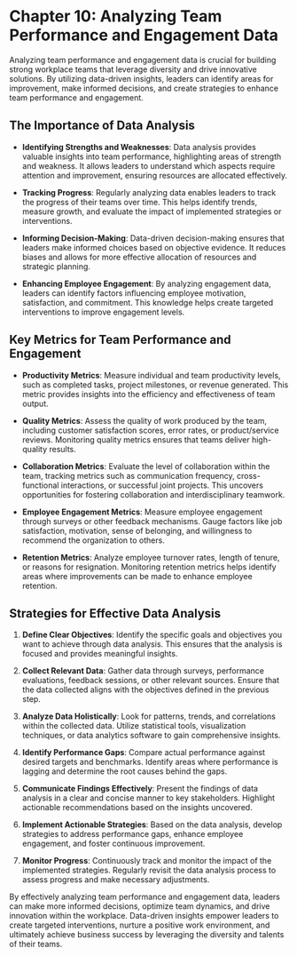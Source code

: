 Chapter 10: Analyzing Team Performance and Engagement Data
==========================================================

Analyzing team performance and engagement data is crucial for building strong workplace teams that leverage diversity and drive innovative solutions. By utilizing data-driven insights, leaders can identify areas for improvement, make informed decisions, and create strategies to enhance team performance and engagement.

The Importance of Data Analysis
-------------------------------

* **Identifying Strengths and Weaknesses**: Data analysis provides valuable insights into team performance, highlighting areas of strength and weakness. It allows leaders to understand which aspects require attention and improvement, ensuring resources are allocated effectively.

* **Tracking Progress**: Regularly analyzing data enables leaders to track the progress of their teams over time. This helps identify trends, measure growth, and evaluate the impact of implemented strategies or interventions.

* **Informing Decision-Making**: Data-driven decision-making ensures that leaders make informed choices based on objective evidence. It reduces biases and allows for more effective allocation of resources and strategic planning.

* **Enhancing Employee Engagement**: By analyzing engagement data, leaders can identify factors influencing employee motivation, satisfaction, and commitment. This knowledge helps create targeted interventions to improve engagement levels.

Key Metrics for Team Performance and Engagement
-----------------------------------------------

* **Productivity Metrics**: Measure individual and team productivity levels, such as completed tasks, project milestones, or revenue generated. This metric provides insights into the efficiency and effectiveness of team output.

* **Quality Metrics**: Assess the quality of work produced by the team, including customer satisfaction scores, error rates, or product/service reviews. Monitoring quality metrics ensures that teams deliver high-quality results.

* **Collaboration Metrics**: Evaluate the level of collaboration within the team, tracking metrics such as communication frequency, cross-functional interactions, or successful joint projects. This uncovers opportunities for fostering collaboration and interdisciplinary teamwork.

* **Employee Engagement Metrics**: Measure employee engagement through surveys or other feedback mechanisms. Gauge factors like job satisfaction, motivation, sense of belonging, and willingness to recommend the organization to others.

* **Retention Metrics**: Analyze employee turnover rates, length of tenure, or reasons for resignation. Monitoring retention metrics helps identify areas where improvements can be made to enhance employee retention.

Strategies for Effective Data Analysis
--------------------------------------

1. **Define Clear Objectives**: Identify the specific goals and objectives you want to achieve through data analysis. This ensures that the analysis is focused and provides meaningful insights.

2. **Collect Relevant Data**: Gather data through surveys, performance evaluations, feedback sessions, or other relevant sources. Ensure that the data collected aligns with the objectives defined in the previous step.

3. **Analyze Data Holistically**: Look for patterns, trends, and correlations within the collected data. Utilize statistical tools, visualization techniques, or data analytics software to gain comprehensive insights.

4. **Identify Performance Gaps**: Compare actual performance against desired targets and benchmarks. Identify areas where performance is lagging and determine the root causes behind the gaps.

5. **Communicate Findings Effectively**: Present the findings of data analysis in a clear and concise manner to key stakeholders. Highlight actionable recommendations based on the insights uncovered.

6. **Implement Actionable Strategies**: Based on the data analysis, develop strategies to address performance gaps, enhance employee engagement, and foster continuous improvement.

7. **Monitor Progress**: Continuously track and monitor the impact of the implemented strategies. Regularly revisit the data analysis process to assess progress and make necessary adjustments.

By effectively analyzing team performance and engagement data, leaders can make more informed decisions, optimize team dynamics, and drive innovation within the workplace. Data-driven insights empower leaders to create targeted interventions, nurture a positive work environment, and ultimately achieve business success by leveraging the diversity and talents of their teams.
